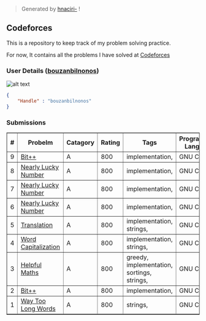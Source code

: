 >	Generated by [hnaciri-](https://github.com/hnaciri-1337) !

## Codeforces
This is a repository to keep track of my problem solving practice.

For now, It contains all the problems I have solved at [Codeforces](https://codeforces.com/)

### User Details ([bouzanbilnonos](https://codeforces.com/profile/bouzanbilnonos))

![alt text](https://userpic.codeforces.org/2883668/title/30bad9f5ab942402.jpg)
```.json
{
	"Handle" : "bouzanbilnonos"
}

```
### Submissions

<table align="center" border = "1px" cellpadding ="2px" cellspacing ="2px" >
<tr><th>#</th><th>Probelm</th><th>Catagory</th><th>Rating</th><th>Tags</th><th>Programming Language</th><th>Solution</th></tr>
<tr>
<td>9</td>
<td><a href=https://codeforces.com/contest/282/problem/A>Bit++</a></td>
<td>A</td>
<td>800</td>
<td>implementation, </td>
<td>GNU C11</td>
<td><a href=https://codeforces.com/contest/282/submission/184924573>Link</a></td>
</tr>
<tr>
<td>8</td>
<td><a href=https://codeforces.com/contest/110/problem/A>Nearly Lucky Number</a></td>
<td>A</td>
<td>800</td>
<td>implementation, </td>
<td>GNU C11</td>
<td><a href=https://codeforces.com/contest/110/submission/179482226>Link</a></td>
</tr>
<tr>
<td>7</td>
<td><a href=https://codeforces.com/contest/110/problem/A>Nearly Lucky Number</a></td>
<td>A</td>
<td>800</td>
<td>implementation, </td>
<td>GNU C11</td>
<td><a href=https://codeforces.com/contest/110/submission/179482178>Link</a></td>
</tr>
<tr>
<td>6</td>
<td><a href=https://codeforces.com/contest/110/problem/A>Nearly Lucky Number</a></td>
<td>A</td>
<td>800</td>
<td>implementation, </td>
<td>GNU C11</td>
<td><a href=https://codeforces.com/contest/110/submission/179482129>Link</a></td>
</tr>
<tr>
<td>5</td>
<td><a href=https://codeforces.com/contest/41/problem/A>Translation</a></td>
<td>A</td>
<td>800</td>
<td>implementation, strings, </td>
<td>GNU C11</td>
<td><a href=https://codeforces.com/contest/41/submission/179428501>Link</a></td>
</tr>
<tr>
<td>4</td>
<td><a href=https://codeforces.com/contest/281/problem/A>Word Capitalization</a></td>
<td>A</td>
<td>800</td>
<td>implementation, strings, </td>
<td>GNU C11</td>
<td><a href=https://codeforces.com/contest/281/submission/179424680>Link</a></td>
</tr>
<tr>
<td>3</td>
<td><a href=https://codeforces.com/contest/339/problem/A>Helpful Maths</a></td>
<td>A</td>
<td>800</td>
<td>greedy, implementation, sortings, strings, </td>
<td>GNU C11</td>
<td><a href=https://codeforces.com/contest/339/submission/179320946>Link</a></td>
</tr>
<tr>
<td>2</td>
<td><a href=https://codeforces.com/contest/282/problem/A>Bit++</a></td>
<td>A</td>
<td>800</td>
<td>implementation, </td>
<td>GNU C11</td>
<td><a href=https://codeforces.com/contest/282/submission/179298078>Link</a></td>
</tr>
<tr>
<td>1</td>
<td><a href=https://codeforces.com/contest/71/problem/A>Way Too Long Words</a></td>
<td>A</td>
<td>800</td>
<td>strings, </td>
<td>GNU C11</td>
<td><a href=https://codeforces.com/contest/71/submission/179285999>Link</a></td>
</tr>
</table>

